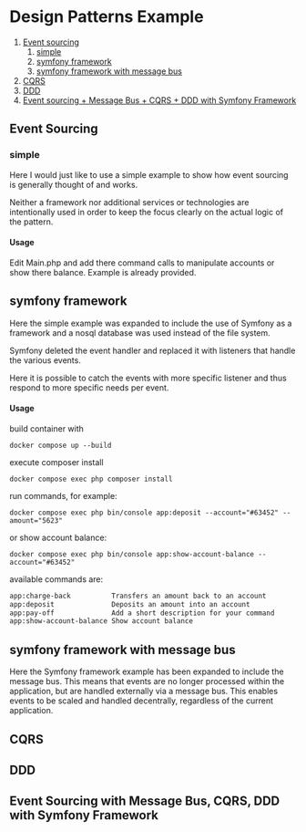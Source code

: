 # Design Patterns Example

1. [Event sourcing](#event-sourcing)<br>
   1. [simple](#events-sourcing-simple)<br>
   2. [symfony framework](#event-sourcing-symfony-framework)<br>
   3. [symfony framework with message bus](#event-sourcing-symfony-framework-with-message-bus)<br>
2. [CQRS](#cqrs)<br>
3. [DDD](#ddd)<br>
4. [Event sourcing + Message Bus + CQRS + DDD with Symfony Framework](#event-sourcing-message-bus-cqrs-dd-with-symfony-framework)


## Event Sourcing <a name="event-sourcing"></a>
### simple <a name="event-sourcing-simple"></a>
Here I would just like to use a simple example to show how event sourcing is generally thought of and works.

Neither a framework nor additional services or technologies are intentionally used in order to keep the focus clearly on the actual logic of the pattern.

#### Usage

Edit Main.php and add there command calls to manipulate accounts or show there balance. Example is already provided.

## symfony framework <a name="event-sourcing-symfony-framework"></a>
Here the simple example was expanded to include the use of Symfony as a framework and a nosql database was used instead of the file system.

Symfony deleted the event handler and replaced it with listeners that handle the various events.

Here it is possible to catch the events with more specific listener and thus respond to more specific needs per event.

#### Usage

build container with

`docker compose up --build`

execute composer install

`docker compose exec php composer install`

run commands, for example:

`docker compose exec php bin/console app:deposit --account="#63452" --amount="5623"`

or show account balance:

`docker compose exec php bin/console app:show-account-balance --account="#63452"`

available commands are:

```sh
app:charge-back          Transfers an amount back to an account
app:deposit              Deposits an amount into an account
app:pay-off              Add a short description for your command
app:show-account-balance Show account balance
```

## symfony framework with message bus <a name="event-sourcing-symfony-framework-with-message-bus"></a>
Here the Symfony framework example has been expanded to include the message bus. This means that events are no longer processed within the application, but are handled externally via a message bus. This enables events to be scaled and handled decentrally, regardless of the current application.

## CQRS

## DDD

## Event Sourcing with Message Bus, CQRS, DDD with Symfony Framework
